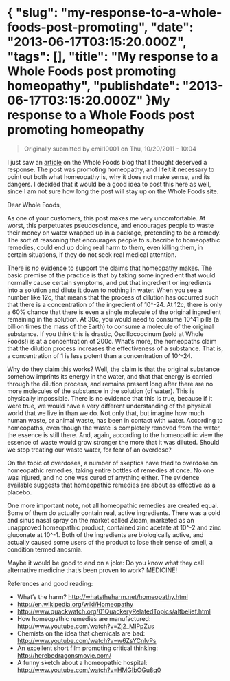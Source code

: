 {
    "slug": "my-response-to-a-whole-foods-post-promoting",
    "date": "2013-06-17T03:15:20.000Z",
    "tags": [],
    "title": "My response to a Whole Foods post promoting homeopathy",
    "publishdate": "2013-06-17T03:15:20.000Z"
}My response to a Whole Foods post promoting homeopathy
======================================================




<blockquote>
  <p>Originally submitted by emil10001 on Thu, 10/20/2011 - 10:04</p>
</blockquote>

<p>I just saw an <a href="http://blog.wholefoodsmarket.com/2011/10/homeopathy-cold-flu-season/#comment-165625" target="_blank">article</a> on the Whole Foods blog that I thought deserved a response. The post was promoting homeopathy, and I felt it necessary to point out both what homeopathy is, why it does not make sense, and its dangers. I decided that it would be a good idea to post this here as well, since I am not sure how long the post will stay up on the Whole Foods site.</p>

<p>Dear Whole Foods,</p>

<p>As one of your customers, this post makes me very uncomfortable. At worst, this perpetuates pseudoscience, and encourages people to waste their money on water wrapped up in a package, pretending to be a remedy. The sort of reasoning that encourages people to subscribe to homeopathic remedies, could end up doing real harm to them, even killing them, in certain situations, if they do not seek real medical attention.</p>

<p>There is <em>no</em> evidence to support the claims that homeopathy makes. The basic premise of the practice is that by taking some ingredient that would normally cause certain symptoms, and put that ingredient or ingredients into a solution and dilute it down to nothing in water. When you see a number like 12c, that means that the process of dilution has occurred such that there is a concentration of the ingredient of 10^-24. At 12c, there is only a 60% chance that there is even a single molecule of the original ingredient remaining in the solution. At 30c, you would need to consume 10^41 pills (a billion times the mass of the Earth) to consume a molecule of the original substance. If you think this is drastic, Oscillococcinum (sold at Whole Foods!) is at a concentration of 200c. What&rsquo;s more, the homeopaths claim that the dilution process increases the effectiveness of a substance. That is, a concentration of 1 is less potent than a concentration of 10^-24.</p>

<p>Why do they claim this works? Well, the claim is that the original substance somehow imprints its energy in the water, and that that energy is carried through the dilution process, and remains present long after there are no more molecules of the substance in the solution (of water). This is physically impossible. There is no evidence that this is true, because if it were true, we would have a very different understanding of the physical world that we live in than we do. Not only that, but imagine how much human waste, or animal waste, has been in contact with water. According to homeopaths, even though the waste is completely removed from the water, the essence is still there. And, again, according to the homeopathic view the essence of waste would grow stronger the more that it was diluted. Should we stop treating our waste water, for fear of an overdose?</p>

<p>On the topic of overdoses, a number of skeptics have tried to overdose on homeopathic remedies, taking entire bottles of remedies at once. No one was injured, and no one was cured of anything either. The evidence available suggests that homeopathic remedies are about as effective as a placebo.</p>

<p>One more important note, not all homeopathic remedies are created equal. Some of them do actually contain real, active ingredients. There was a cold and sinus nasal spray on the market called Zicam, marketed as an unapproved homeopathic product, contained zinc acetate at 10^-2 and zinc gluconate at 10^-1. Both of the ingredients are biologically active, and actually caused some users of the product to lose their sense of smell, a condition termed anosmia.</p>

<p>Maybe it would be good to end on a joke: Do you know what they call alternative medicine that&rsquo;s been proven to work? MEDICINE!</p>

<p>References and good reading:</p>

<ul><li>What&rsquo;s the harm? <a href="http://whatstheharm.net/homeopathy.html" target="_blank">http://whatstheharm.net/homeopathy.html</a></li>
<li><a href="http://en.wikipedia.org/wiki/Homeopathy" target="_blank">http://en.wikipedia.org/wiki/Homeopathy</a></li>
<li><a href="http://www.quackwatch.org/01QuackeryRelatedTopics/altbelief.html" target="_blank">http://www.quackwatch.org/01QuackeryRelatedTopics/altbelief.html</a></li>
<li>How homeopathic remedies are manufactured: <a href="http://www.youtube.com/watch?v=Zj2_MIPpZus" target="_blank">http://www.youtube.com/watch?v=Zj2_MIPpZus</a></li>
<li>Chemists on the idea that chemicals are bad: <a href="http://www.youtube.com/watch?v=w6ZsYCnlvPs" target="_blank">http://www.youtube.com/watch?v=w6ZsYCnlvPs</a></li>
<li>An excellent short film promoting critical thinking: <a href="http://herebedragonsmovie.com/" target="_blank">http://herebedragonsmovie.com/</a></li>
<li>A funny sketch about a homeopathic hospital: <a href="http://www.youtube.com/watch?v=HMGIbOGu8q0" target="_blank">http://www.youtube.com/watch?v=HMGIbOGu8q0</a></li>
</ul>
